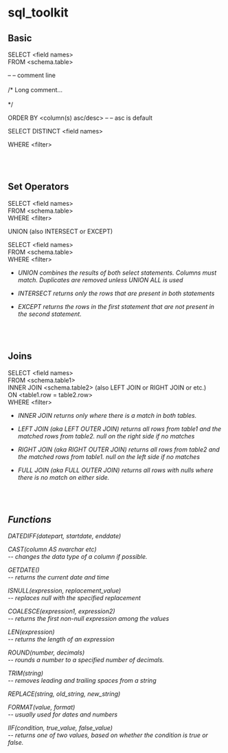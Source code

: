 # sql_toolkit

## Basic

SELECT \<field names> <br>
FROM    <schema.table> 


– – comment line <br><br>
/* Long comment… <br><br>
			*/



ORDER BY	<column(s) asc/desc> – – asc is default


SELECT DISTINCT	 \<field names>


WHERE	\<filter>

<br>
<br>

## Set Operators

SELECT	\<field names><br>
FROM     	<schema.table><br>
WHERE	\<filter>

UNION                                  (also INTERSECT or EXCEPT)

SELECT	\<field names><br>
FROM     <schema.table><br>
WHERE	\<filter>

<em>
	
* UNION combines the results of both select statements. Columns must match. Duplicates are removed unless UNION ALL is used 

* INTERSECT returns only the rows that are present in both statements

* EXCEPT returns the rows in the first statement that are not present in the second statement.
</em>

<br>
<br>

## Joins

SELECT 		\<field names><br>
FROM 	 	<schema.table1><br>
INNER JOIN 	<schema.table2>              (also LEFT JOIN or RIGHT JOIN or etc.)<br>
ON 		<table1.row = table2.row><br>
WHERE 		\<filter>

<em>
	
* INNER JOIN returns only where there is a match in both tables.

* LEFT JOIN (aka LEFT OUTER JOIN) returns all rows from table1 and the matched rows from table2. null on the right side if no matches

* RIGHT JOIN (aka RIGHT OUTER JOIN) returns all rows from table2 and the matched rows from table1. null on the left side if no matches

* FULL JOIN (aka FULL OUTER JOIN) returns all rows with nulls where there is no match on either side.


<br>
<br>

## Functions

DATEDIFF(datepart, startdate, enddate) 

CAST(column AS nvarchar etc) <br>
\-- changes the data type of a column if possible.

GETDATE() <br>
\-- returns the current date and time

ISNULL(expression, replacement_value) <br>
\-- replaces null with the specified replacement

COALESCE(expression1, expression2) <br>
\-- returns the first non-null expression among the values

LEN(expression) <br>
\-- returns the length of an expression

ROUND(number, decimals) <br>
\-- rounds a number to a specified number of decimals.

TRIM(string) <br>
\-- removes leading and trailing spaces from a string

REPLACE(string, old_string, new_string) <br>

FORMAT(value, format) <br>
\-- usually used for dates and numbers

IIF(condition, true_value, false_value) <br>
\-- returns one of two values, based on whether the condition is true or false.







